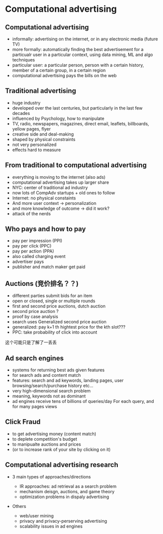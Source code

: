 

# Computational advertising



## Computational advertising

* informally: advertising on the internet, or in any electronic media (future TV)
* more formally: automatically finding the best advertisement for a particualr user in a particular context, using data mining, ML and algo techniques
* particular user: a particular person, person with a certain history, member of a certain group, in a certain region
* computational advertising pays the bills on the web

## Traditional advertising

* huge industry
* developed over the last centuries, but particularly in the last few decades
* influenced by Psychology, how to manipulate
* TV, radio, newspapers, magazines, direct email, leaflets, billboards, yellow pages, flyer
* creative side and deal-making
* shaped by physical constraints
* not very personalized
* effects hard to measure

## From traditional to computational advertising

* everything is moving to the internet (also ads)
* computational advertising takes up larger share
* NYC: center of traditional ad industry
* now lots of CompAdv startups + old ones to follow
* Internet: no physical constaints
* And more user context -> personalization
* and more knowledge of outcome -> did it work?
* attack of the nerds


## Who pays and how to pay

* pay per impression (PPI)
* pay per click (PPC)
* pay per action (PPA)
* also called charging event
* advertiser pays
* publisher and match maker get paid

## Auctions (竞价排名？？)

* different parties submit bids for an item
* open or closed, single or multiple rounds
* first and second price auctions, dutch auction
* second price auction ?
* proof by case analysis
* search uses Generalized second price auction
* generalized: pay k+1 th hightest price for the kth slot???
* PPC: take probability of click into account

这个可能只是了解了一丢丢

## Ad search engines

* systems for returning best ads given features
* for search ads and content match
* features: search and ad keywords, landing pages, user browsing/search/purchase history etc...
* very high-dimensional search problem
* meaning, keywords not as dominant
* ad engines receive tens of billions of queries/day
For each query, and for many pages views

## Click Fraud

* to get advertising money (content match)
* to deplete competition's budget
* to manipualte auctions and prices
* (or to increase rank of your site by clicking on it)



## Computational advertising research

* 3 main types of approaches/directions
    * IR approaches: ad retrieval as a search problem
    * mechanism deisgn, auctions, and game theory
    * optimization problems in dispaly advertising

* Others
    * web/user mining
    * privacy and privacy-perserving advertising
    * scalability issues in ad engines


